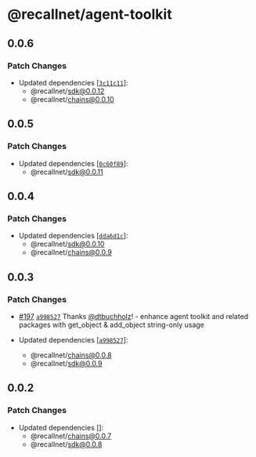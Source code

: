 # @recallnet/agent-toolkit

## 0.0.6

### Patch Changes

- Updated dependencies [[`3c11c11`](https://github.com/recallnet/js-recall/commit/3c11c1177a6ff725a85f58cde2e6d0365ca125d2)]:
  - @recallnet/sdk@0.0.12
  - @recallnet/chains@0.0.10

## 0.0.5

### Patch Changes

- Updated dependencies [[`0c60f89`](https://github.com/recallnet/js-recall/commit/0c60f89819d46ac1189f945ba6d39595f4bd60ce)]:
  - @recallnet/sdk@0.0.11

## 0.0.4

### Patch Changes

- Updated dependencies [[`dda6d1c`](https://github.com/recallnet/js-recall/commit/dda6d1c3a27199bf177ade7e480d63a4af61176e)]:
  - @recallnet/sdk@0.0.10
  - @recallnet/chains@0.0.9

## 0.0.3

### Patch Changes

- [#197](https://github.com/recallnet/js-recall/pull/197) [`a998527`](https://github.com/recallnet/js-recall/commit/a9985273604b29a7644cafd1425fe78624ff30a6) Thanks [@dtbuchholz](https://github.com/dtbuchholz)! - enhance agent toolkit and related packages with get_object & add_object string-only usage

- Updated dependencies [[`a998527`](https://github.com/recallnet/js-recall/commit/a9985273604b29a7644cafd1425fe78624ff30a6)]:
  - @recallnet/chains@0.0.8
  - @recallnet/sdk@0.0.9

## 0.0.2

### Patch Changes

- Updated dependencies []:
  - @recallnet/chains@0.0.7
  - @recallnet/sdk@0.0.8

